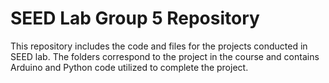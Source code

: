 # SEED Lab Group 5 Repository
This repository includes the code and files for the projects conducted in SEED lab. The folders correspond to the project in the course and contains Arduino and Python code utilized to complete the project.
